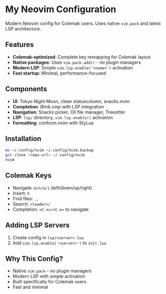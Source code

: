 # My Neovim Configuration

Modern Neovim config for Colemak users. Uses native `vim.pack` and latest LSP architecture.

## Features

- **Colemak-optimized**: Complete key remapping for Colemak layout
- **Native packages**: Uses `vim.pack.add()` - no plugin managers
- **Modern LSP**: Simple `vim.lsp.enable('<name>')` activation
- **Fast startup**: Minimal, performance-focused

## Components

- **UI**: Tokyo Night Moon, clean statuscolumn, snacks.nvim
- **Completion**: Blink.cmp with LSP integration
- **Navigation**: Snacks picker, Oil file manager, Treesitter
- **LSP**: `lsp/` directory, `vim.lsp.enable()` activation
- **Formatting**: conform.nvim with StyLua

## Installation

```bash
mv ~/.config/nvim ~/.config/nvim.backup
git clone <repo-url> ~/.config/nvim
nvim
```

## Colemak Keys

- Navigate: `m/n/e/i` (left/down/up/right)
- Insert: `h`
- Find files: `,,`
- Search: `<leader>/`
- Completion: `<C-n>/<C-e>` to navigate

## Adding LSP Servers

1. Create config in `lsp/<server>.lua`
2. Add `vim.lsp.enable('<server>')` to `init.lua`

## Why This Config?

- Native `vim.pack` - no plugin managers
- Modern LSP with simple activation
- Built specifically for Colemak users
- Fast and minimal
